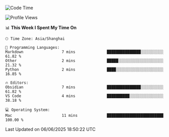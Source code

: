 <!--START_SECTION:waka-->
![Code Time](http://img.shields.io/badge/Code%20Time-549%20hrs%2022%20mins-blue)

![Profile Views](http://img.shields.io/badge/Profile%20Views-0-blue)

📊 **This Week I Spent My Time On** 

```text
🕑︎ Time Zone: Asia/Shanghai

💬 Programming Languages: 
Markdown                 7 mins              ███████████████░░░░░░░░░░   61.82 % 
Other                    2 mins              █████░░░░░░░░░░░░░░░░░░░░   21.32 % 
Python                   2 mins              ████░░░░░░░░░░░░░░░░░░░░░   16.85 % 

🔥 Editors: 
Obsidian                 7 mins              ███████████████░░░░░░░░░░   61.82 % 
VS Code                  4 mins              ██████████░░░░░░░░░░░░░░░   38.18 % 

💻 Operating System: 
Mac                      11 mins             █████████████████████████   100.00 % 
```


 Last Updated on 06/06/2025 18:50:22 UTC
<!--END_SECTION:waka-->
